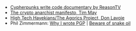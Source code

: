 - [Cypherpunks write code documentary by ReasonTV](https://reason.com/video/2020/10/07/before-the-web-the-1980s-dream-of-a-free-and-borderless-virtual-world/)
- [The crypto anarchist manifesto, Tim May](https://activism.net/cypherpunk/crypto-anarchy.html)
- [High Tech Hayekians/The Agorics Project, Don Lavoie](http://www.philsalin.com/hth/hth.html)
- Phil Zimmermann: [Why I wrote PGP](https://philzimmermann.com/EN/essays/WhyIWrotePGP.html) | [Beware of snake oil](https://philzimmermann.com/EN/essays/SnakeOil.html)

